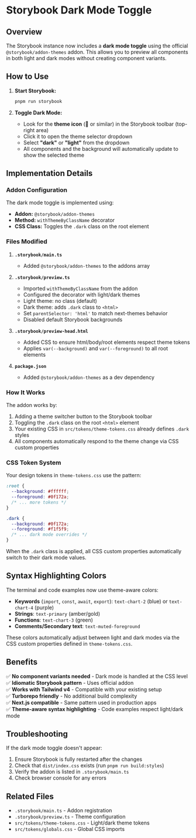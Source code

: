 # Storybook Dark Mode Toggle

## Overview

The Storybook instance now includes a **dark mode toggle** using the official `@storybook/addon-themes` addon. This allows you to preview all components in both light and dark modes without creating component variants.

## How to Use

1. **Start Storybook:**
   ```bash
   pnpm run storybook
   ```

2. **Toggle Dark Mode:**
   - Look for the **theme icon** (🎨 or similar) in the Storybook toolbar (top-right area)
   - Click it to open the theme selector dropdown
   - Select **"dark"** or **"light"** from the dropdown
   - All components and the background will automatically update to show the selected theme

## Implementation Details

### Addon Configuration

The dark mode toggle is implemented using:
- **Addon:** `@storybook/addon-themes`
- **Method:** `withThemeByClassName` decorator
- **CSS Class:** Toggles the `.dark` class on the root element

### Files Modified

1. **`.storybook/main.ts`**
   - Added `@storybook/addon-themes` to the addons array

2. **`.storybook/preview.ts`**
   - Imported `withThemeByClassName` from the addon
   - Configured the decorator with light/dark themes
   - Light theme: no class (default)
   - Dark theme: adds `.dark` class to `<html>`
   - Set `parentSelector: 'html'` to match next-themes behavior
   - Disabled default Storybook backgrounds

3. **`.storybook/preview-head.html`**
   - Added CSS to ensure html/body/root elements respect theme tokens
   - Applies `var(--background)` and `var(--foreground)` to all root elements

4. **`package.json`**
   - Added `@storybook/addon-themes` as a dev dependency

### How It Works

The addon works by:
1. Adding a theme switcher button to the Storybook toolbar
2. Toggling the `.dark` class on the root `<html>` element
3. Your existing CSS in `src/tokens/theme-tokens.css` already defines `.dark` styles
4. All components automatically respond to the theme change via CSS custom properties

### CSS Token System

Your design tokens in `theme-tokens.css` use the pattern:
```css
:root {
  --background: #ffffff;
  --foreground: #0f172a;
  /* ... more tokens */
}

.dark {
  --background: #0f172a;
  --foreground: #f1f5f9;
  /* ... dark mode overrides */
}
```

When the `.dark` class is applied, all CSS custom properties automatically switch to their dark mode values.

## Syntax Highlighting Colors

The terminal and code examples now use theme-aware colors:

- **Keywords** (`import`, `const`, `await`, `export`): `text-chart-2` (blue) or `text-chart-4` (purple)
- **Strings**: `text-primary` (amber/gold)
- **Functions**: `text-chart-3` (green)
- **Comments/Secondary text**: `text-muted-foreground`

These colors automatically adjust between light and dark modes via the CSS custom properties defined in `theme-tokens.css`.

## Benefits

✅ **No component variants needed** - Dark mode is handled at the CSS level  
✅ **Idiomatic Storybook pattern** - Uses official addon  
✅ **Works with Tailwind v4** - Compatible with your existing setup  
✅ **Turborepo friendly** - No additional build complexity  
✅ **Next.js compatible** - Same pattern used in production apps  
✅ **Theme-aware syntax highlighting** - Code examples respect light/dark mode  

## Troubleshooting

If the dark mode toggle doesn't appear:
1. Ensure Storybook is fully restarted after the changes
2. Check that `dist/index.css` exists (run `pnpm run build:styles`)
3. Verify the addon is listed in `.storybook/main.ts`
4. Check browser console for any errors

## Related Files

- `.storybook/main.ts` - Addon registration
- `.storybook/preview.ts` - Theme configuration
- `src/tokens/theme-tokens.css` - Light/dark theme tokens
- `src/tokens/globals.css` - Global CSS imports
